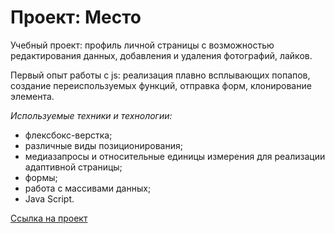 # Проект: Место

Учебный проект: профиль личной страницы с возможностью редактирования данных, добавления и удаления фотографий, лайков.

Первый опыт работы с js: реализация плавно всплывающих попапов, создание переиспользуемых функций, отправка форм, клонирование элемента.

_Используемые техники и технологии:_

- флексбокс-верстка;
- различные виды позиционирования;
- медиазапросы и относительные единицы измерения для реализации адаптивной страницы;
- формы;
- работа с массивами данных;
- Java Script.

[Ссылка на проект](https://irinavinit.github.io/mesto-project/index.html)
